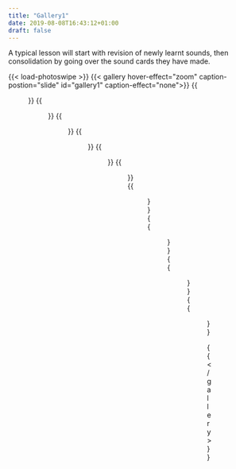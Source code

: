 ```yaml
---
title: "Gallery1"
date: 2019-08-08T16:43:12+01:00
draft: false
---
```



<p id="photos1stP" class="photosText">
A typical lesson will start with revision of newly learnt sounds, then consolidation by going over the sound cards they have made.
</p>
{{< load-photoswipe >}}
{{< gallery hover-effect="zoom" caption-postion="slide" id="gallery1" caption-effect="none">}}
{{<figure link="img/photos/IMG_6822-comp.JPG" caption="Early recognition of sounds" thumb="-thumb">}}
{{<figure link="img/photos/IMG_6830-comp.JPG" caption="Formation of new sounds learnt using sand tray" thumb="-thumb">}}
{{<figure link="img/photos/IMG_6837-comp.JPG" caption="Tracing of sounds with coloured pens" thumb="-thumb">}}
{{<figure link="img/photos/IMG_6841-comp.JPG" caption="Making up c.v.c words using the letters" thumb="-thumb">}}
{{<figure link="img/photos/IMG_6852-comp.JPG" caption="Reading a sentence and cutting up to remake the sentence" thumb="-thumb">}}
{{<figure link="img/photos/IMG_6855-comp.JPG" caption="Writing out the sentences" thumb="-thumb">}}
{{<figure link="img/photos/IMG_6916-comp.JPG" caption="Self correcting exercise for phonics, comprehension and grammer" thumb="-thumb">}}
{{<figure link="img/photos/IMG_6921-comp.JPG" caption="Chute game for a variety of language activties" thumb="-thumb">}}
{{<figure link="img/photos/IMG_6893-comp.JPG" caption="Personal 'Challenge Bag'" thumb="-thumb">}}
{{<figure link="img/photos/Image-2-comp.JPG" caption="Word tracking exercise" thumb="-thumb">}}

{{< /gallery >}}
